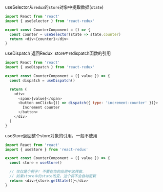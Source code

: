 useSelector从`redux`的`store`对象中提取数据(`state`)

```js
import React from 'react'
import { useSelector } from 'react-redux'

export const CounterComponent = () => {
  const counter = useSelector(state => state.counter)
  return <div>{counter}</div>
}
```

useDispatch 返回Redux` `store`中对`dispatch函数的引用

```js
import React from 'react'
import { useDispatch } from 'react-redux'

export const CounterComponent = ({ value }) => {
  const dispatch = useDispatch()

  return (
    <div>
      <span>{value}</span>
      <button onClick={() => dispatch({ type: 'increment-counter' })}>
        Increment counter
      </button>
    </div>
  )
}
```

useStore返回整个store对象的引用，一般不使用

```js
import React from 'react'
import { useStore } from 'react-redux'

export const CounterComponent = ({ value }) => {
  const store = useStore()

  // 仅仅是个例子! 不要在你的应用中这样做.
  // 如果store中的state改变，这个将不会自动更新
  return <div>{store.getState()}</div>
}
```
